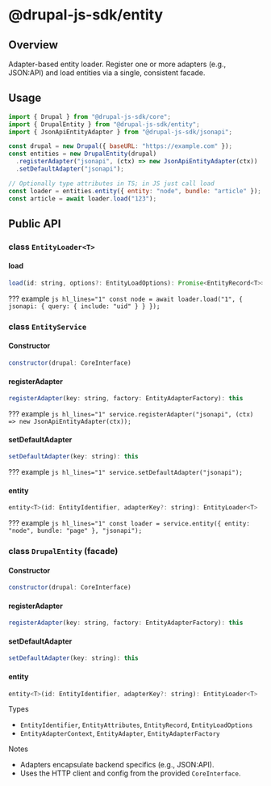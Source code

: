 # @drupal-js-sdk/entity

## Overview

Adapter-based entity loader. Register one or more adapters (e.g., JSON:API) and load entities via a single, consistent facade.

## Usage

```js hl_lines="6-7 9-10"
import { Drupal } from "@drupal-js-sdk/core";
import { DrupalEntity } from "@drupal-js-sdk/entity";
import { JsonApiEntityAdapter } from "@drupal-js-sdk/jsonapi";

const drupal = new Drupal({ baseURL: "https://example.com" });
const entities = new DrupalEntity(drupal)
  .registerAdapter("jsonapi", (ctx) => new JsonApiEntityAdapter(ctx))
  .setDefaultAdapter("jsonapi");

// Optionally type attributes in TS; in JS just call load
const loader = entities.entity({ entity: "node", bundle: "article" });
const article = await loader.load("123");
```

## Public API

### class `EntityLoader<T>`

#### load

```js title=""
load(id: string, options?: EntityLoadOptions): Promise<EntityRecord<T>>
```

??? example
`js hl_lines="1"
    const node = await loader.load("1", { jsonapi: { query: { include: "uid" } } });
    `

### class `EntityService`

#### Constructor

```js title=""
constructor(drupal: CoreInterface)
```

#### registerAdapter

```js title=""
registerAdapter(key: string, factory: EntityAdapterFactory): this
```

??? example
`js hl_lines="1"
    service.registerAdapter("jsonapi", (ctx) => new JsonApiEntityAdapter(ctx));
    `

#### setDefaultAdapter

```js title=""
setDefaultAdapter(key: string): this
```

??? example
`js hl_lines="1"
    service.setDefaultAdapter("jsonapi");
    `

#### entity

```js title=""
entity<T>(id: EntityIdentifier, adapterKey?: string): EntityLoader<T>
```

??? example
`js hl_lines="1"
    const loader = service.entity({ entity: "node", bundle: "page" }, "jsonapi");
    `

### class `DrupalEntity` (facade)

#### Constructor

```js title=""
constructor(drupal: CoreInterface)
```

#### registerAdapter

```js title=""
registerAdapter(key: string, factory: EntityAdapterFactory): this
```

#### setDefaultAdapter

```js title=""
setDefaultAdapter(key: string): this
```

#### entity

```js title=""
entity<T>(id: EntityIdentifier, adapterKey?: string): EntityLoader<T>
```

Types

- `EntityIdentifier`, `EntityAttributes`, `EntityRecord`, `EntityLoadOptions`
- `EntityAdapterContext`, `EntityAdapter`, `EntityAdapterFactory`

Notes

- Adapters encapsulate backend specifics (e.g., JSON:API).
- Uses the HTTP client and config from the provided `CoreInterface`.
